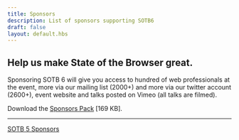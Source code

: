 ```yaml
---
title: Sponsors
description: List of sponsors supporting SOTB6
draft: false
layout: default.hbs
---
```


## Help us make State of the Browser great.

Sponsoring SOTB 6 will give you access to hundred of web professionals at the event, more via our mailing list (2000+) and more via our twitter account (2600+), event website and talks posted on Vimeo (all talks are filmed).

Download the <a href="/assets/downloads/Sponsors-Pack-SOTB6.pdf">Sponsors Pack</a> [169 KB].

<hr>

<p class="text-center">
  <a href="http://sotb2015.wpengine.com/" class="secondary button">SOTB 5 Sponsors</a>
</p>
